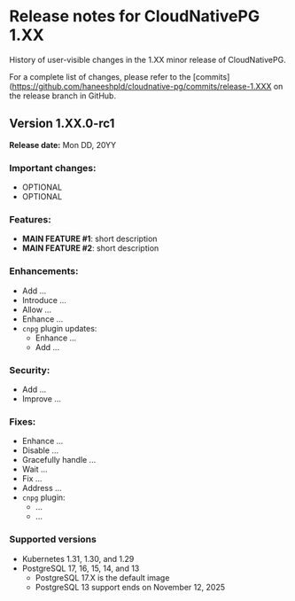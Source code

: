 <!--

Copy this file inside `docs/src/release_notes/v1.XX.md`, making
sure you remove this comment.

Create a spreadsheet with the list of commits since the last minor release:

Use the last known tag on `main` branch as a start (e.g. LAST_TAG=v1.24.0).

```bash
LAST_TAG=v1.24.0
git checkout main
git log ${LAST_TAG}.. --oneline --pretty="format:%h;%s" > log.csv
```
-->
# Release notes for CloudNativePG 1.XX

History of user-visible changes in the 1.XX minor release of CloudNativePG.

For a complete list of changes, please refer to the
[commits](https://github.com/haneeshpld/cloudnative-pg/commits/release-1.XXX
on the release branch in GitHub.

## Version 1.XX.0-rc1

**Release date:** Mon DD, 20YY

### Important changes:

- OPTIONAL
- OPTIONAL

### Features:

- **MAIN FEATURE #1**: short description
- **MAIN FEATURE #2**: short description

### Enhancements:

- Add ...
- Introduce ...
- Allow ...
- Enhance ...
- `cnpg` plugin updates:
    - Enhance ...
    - Add ...

### Security:

- Add ...
- Improve ...

### Fixes:

- Enhance ...
- Disable ...
- Gracefully handle ...
- Wait ...
- Fix ...
- Address ...
- `cnpg` plugin:
    - ...
    - ...

### Supported versions

- Kubernetes 1.31, 1.30, and 1.29
- PostgreSQL 17, 16, 15, 14, and 13
    - PostgreSQL 17.X is the default image
    - PostgreSQL 13 support ends on November 12, 2025
